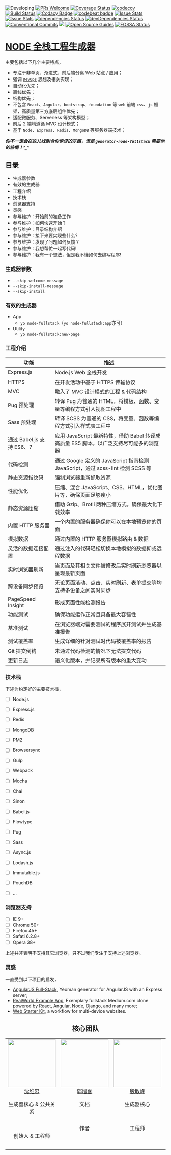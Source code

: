 ![Developing](https://img.shields.io/badge/status-is%20developing-green.svg?style=flat) [![PRs Welcome](https://img.shields.io/badge/PRs-welcome-brightgreen.svg)](CONTRIBUTING.md#pull-requests) [![Coverage Status](https://coveralls.io/repos/github/huso-io/generator-node-fullstack/badge.svg?branch=master)](https://coveralls.io/github/huso-io/generator-node-fullstack?branch=master) [![codecov](https://codecov.io/gh/huso-io/generator-node-fullstack/branch/master/graph/badge.svg)](https://codecov.io/gh/huso-io/generator-node-fullstack) [![Build Status](https://travis-ci.org/huso-io/generator-node-fullstack.svg?branch=master)](https://travis-ci.org/huso-io/generator-node-fullstack) [![Codacy Badge](https://api.codacy.com/project/badge/Grade/4b1e1575d7a440f5a9df5c3b543ced40)](https://www.codacy.com/app/swzyocowboy/generator-node-fullstack?utm_source=github.com&amp;utm_medium=referral&amp;utm_content=huso-io/generator-node-fullstack&amp;utm_campaign=Badge_Grade) [![codebeat badge](https://codebeat.co/badges/3de4b956-7b4b-470d-9712-683c812718ea)](https://codebeat.co/projects/github-com-huso-io-generator-node-fullstack-master) [![Issue Stats](http://issuestats.com/github/huso-io/generator-node-fullstack/badge/issue?style=flat)](http://issuestats.com/github/huso-io/generator-node-fullstack) [![Issue Stats](http://issuestats.com/github/huso-io/generator-node-fullstack/badge/pr?style=flat)](http://issuestats.com/github/huso-io/generator-node-fullstack) [![dependencies Status](https://david-dm.org/huso-io/generator-node-fullstack/status.svg)](https://david-dm.org/huso-io/generator-node-fullstack) [![devDependencies Status](https://david-dm.org/huso-io/generator-node-fullstack/dev-status.svg)](https://david-dm.org/huso-io/generator-node-fullstack?type=dev) [![Conventional Commits](https://img.shields.io/badge/Conventional%20Commits-1.0.0-yellow.svg)](https://conventionalcommits.org) [![](https://i.github-camo.com/4e28b9f959b945ab207f9d727d5390f17fe7d3d2/68747470733a2f2f696d672e736869656c64732e696f2f62616467652f576f726b666c6f772d676974666c6f772d2d6272616e6368696e672d2d6d6f64656c2d3831413143312e737667)](http://nvie.com/posts/a-successful-git-branching-model) [![Open Source Guides](https://img.shields.io/badge/OpenOpen%20Source-Guide-yellow.svg)](https://opensource.guide/) [![FOSSA Status](https://app.fossa.io/api/projects/git%2Bhttps%3A%2F%2Fgithub.com%2Fhuso-io%2Fgenerator-node-fullstack.svg?type=shield)](https://app.fossa.io/projects/git%2Bhttps%3A%2F%2Fgithub.com%2Fhuso-io%2Fgenerator-node-fullstack?ref=badge_shield)



# [NODE 全栈工程生成器](https://git.io/vHBfO)

主要包括以下几个主要特点，
- 专注于非单页、渐进式、前后端分离 Web 站点 / 应用；
- 强调 [`DevOps`](https://zh.wikipedia.org/zh-cn/DevOps) 思想及相关实现；
- 自动化优先；
- 离线优先；
- 结构优先；
- 不包含 `React`、`Angular`、`bootstrap`、`foundation` 等 `web` 前端 `css`、`js` 框架，高质量第三方底层组件优先；
- 适配微服务、Serverless 等架构模型；
- 前后 2 端均遵循 MVC 设计模式；
- 基于 `Node`、`Express`、`Redis`、`MongoDB` 等服务器端技术；

***你不一定会在这儿找到令你惊讶的东西，但是 `generator-node-fullstack` 需要你的热情！^_^***



## 目录

- 生成器参数
- 有效的生成器
- 工程介绍
- 技术栈
- 浏览器支持
- 灵感
- 参与维护：开始前的准备工作
- 参与维护：如何快速开始？
- 参与维护：目录结构介绍
- 参与维护：接下来要实现些什么?
- 参与维护：发现了问题如何反馈？
- 参与维护：我想帮忙一起写代码!
- 参与维护：我有一个想法，但是我不懂如何去编写程序!



### 生成器参数

- `--skip-welcome-message`
- `--skip-install-message`
- `--skip-install`



### 有效的生成器

- App
  - `yo node-fullstack`（`yo node-fullstack:app`亦可）
- Utility
  - `yo node-fullstack:new-page`



### 工程介绍

| 功能 | 描述 |
|------|------|
| Express.js | Node.js Web 全栈开发 |
| HTTPS | 在开发活动中基于 HTTPS 传输协议 |
| MVC | 融入了 MVC 设计模式的工程 & 代码结构 |
| Pug 预处理 | 转译 Pug 为普通的 HTML，将模板、函数、变量等编程方式引入视图工程中 |
| Sass 预处理 | 转译 SCSS 为普通的 CSS，将变量、函数等编程方式引入样式表工程中 |
| 通过 Babel.js 支持 ES6、7 | 应用 JavaScript 最新特性，借助 Babel 转译成高质量 ES5 脚本，以广泛支持尽可能多的浏览器 |
| 代码检测 | 通过 Google 定义的 JavaScript 指南检测 JavaScript，通过 scss-lint 检测 SCSS 等 |
| 静态资源指纹码 | 强制浏览器重新抓取资源 |
| 性能优化 | 压缩、混合 JavaScript、CSS、HTML，优化图片等，确保页面足够瘦小 |
| 静态资源压缩 | 借助 Gzip、Brotli 两种压缩方式，确保最大化下载效率 |
| 内置 HTTP 服务器 | 一个内置的服务器确保你可以在本地预览你的页面 |
| 模拟数据 | 通过内置的 HTTP 服务器模拟路由 & 数据 |
| 灵活的数据连接配置 | 通过注入的代码轻松切换本地模拟的数据抑或远程数据 |
| 实时浏览器刷新 | 当页面及其相关文件被修改后实时刷新浏览器以呈现最新页面 |
| 跨设备同步预览 | 无论页面滚动、点击、实时刷新、表单提交等均支持多设备之间实时同步 |
| PageSpeed Insight | 形成页面性能检测报告 |
| 功能测试 | 确保功能运作正常且具备最大容错性 |
| 基准测试 | 在浏览器端对需要测试的程序展开测试并生成基准报告 |
| 测试覆盖率 | 生成详细的针对测试时代码被覆盖率的报告 |
| Git 提交倒钩 | 未通过代码检测的情况下无法提交代码 |
| 更新日志 | 语义化版本，并记录所有版本的重大变动 |



### 技术栈

下述为约定好的主要技术栈，

- [ ] Node.js
- [ ] Express.js
- [ ] Redis
- [ ] MongoDB
- [ ] PM2
- [ ] Browsersync
- [ ] Gulp
- [ ] Webpack
- [ ] Mocha
- [ ] Chai
- [ ] Sinon
- [ ] Babel.js
- [ ] Flowtype
- [ ] Pug
- [ ] Sass
- [ ] Async.js
- [ ] Lodash.js
- [ ] Immutable.js
- [ ] PouchDB
- [ ] ...



### 浏览器支持

- [ ] IE 9+
- [ ] Chrome 50+
- [ ] Firefox 45+
- [ ] Safati 6.2.8+
- [ ] Opera 38+

上述并非表明不支持其它浏览器，只不过我们专注于支持上述浏览器。



### 灵感

一直受到以下项目的启发，

+ [AngularJS Full-Stack](https://github.com/angular-fullstack), Yeoman generator for AngularJS with an Express server;
+ [RealWorld Example App](https://github.com/gothinkster/realworld), Exemplary fullstack Medium.com clone powered by React, Angular, Node, Django, and many more;
+ [Web Starter Kit](https://github.com/google/web-starter-kit), a workflow for multi-device websites.



<h2 align="center">核心团队</h2>

<table>
  <tbody>
    <tr>
      <td align="center" valign="top">
        <img width="150" height="150" src="https://avatars0.githubusercontent.com/u/5499703?v=3&s=450">
        <br>
        <a href="https://github.com/iTonyYo">沈维忠</a>
        <p>生成器核心 & 公共关系</p>
        <br>
        <p>创始人 & 工程师</p>
      </td>
      <td align="center" valign="top">
        <img width="150" height="150" src="https://avatars1.githubusercontent.com/u/29121788?v=3&u=e951d75410e777fe55dea633bf7f71377a0f83e9&s=450">
        <br>
        <a href="https://github.com/jhnns">郭增喜</a>
        <p>文档</p>
        <br>
        <p>作者</p>
      </td>
      <td align="center" width="20%" valign="top">
        <img width="150" height="150" src="https://avatars0.githubusercontent.com/u/12387549?v=3&s=450">
        <br>
        <a href="https://github.com/TheLarkInn">殷敏峰</a>
        <p>生成器核心</p>
        <br>
        <p>工程师</p>
      </td>
      <td align="center" valign="top">
        <img width="150" height="150" src="https://trello-attachments.s3.amazonaws.com/57cfdc1408c5cd8a08a84510/593965fd30e3a434c46bcde8/67926b090c6535268425157b33969b73/%E9%99%88%E9%9D%99.jpeg">
        <br>
        <a href="https://github.com/bebraw">陈静</a>
        <p>社区<p>
        <br>
        <p>工程师</p>
		<br>
      </td>
      <td align="center" valign="top">
        <img width="150" height="150" src="https://trello-attachments.s3.amazonaws.com/57cfdc1408c5cd8a08a84510/5938f36cacadf1b675b33191/85a138b331eb377b8823ac3db2d3ebc1/%E5%8F%8B%E4%BC%9F.jpeg">
        <br>
        <a href="https://github.com/spacek33z">占友伟</a>
        <p>顾问</p>
        <br>
        <p>工程师<p>
		<br>
      </td>
     </tr>
  </tbody>
</table>
